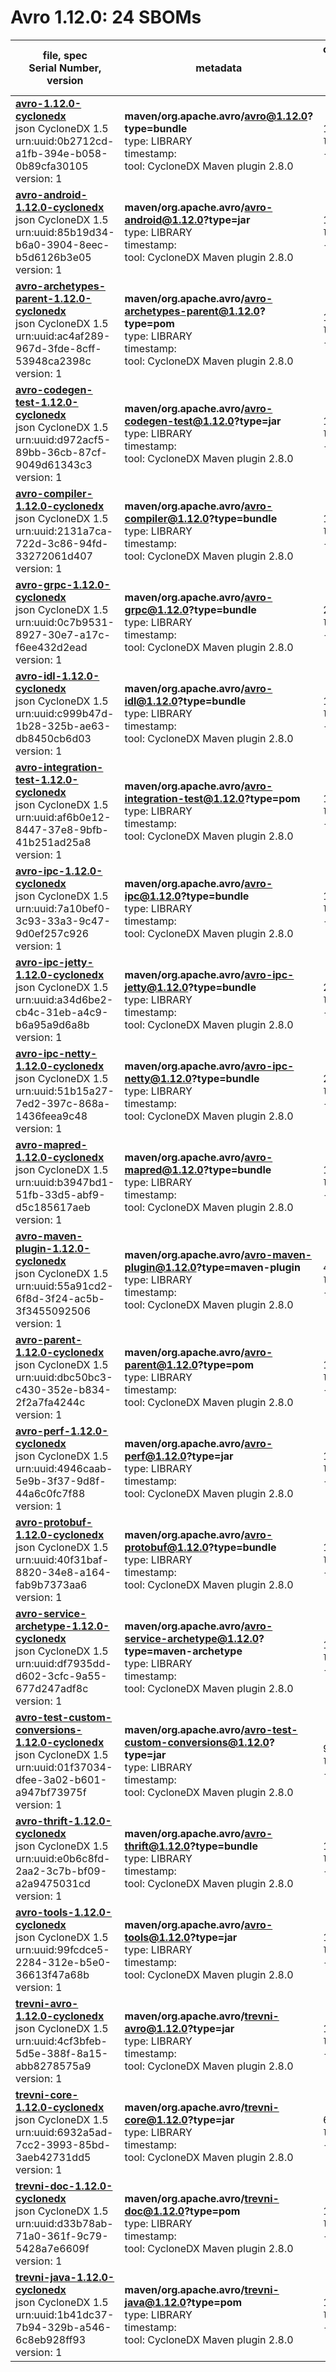 Avro 1.12.0: 24 SBOMs
=======

| file, spec<br>Serial Number, version| metadata | components<br>by type<br>- libs purl types |
| ----------------------------------- | -------- | ------------------------------------------ |
| **[avro-1.12.0-cyclonedx](maven/org.apache.avro/avro/1.12.0/avro-1.12.0-cyclonedx.json)**<br>json CycloneDX 1.5<br>urn:uuid:0b2712cd-a1fb-394e-b058-0b89cfa30105<br>version: 1 | **maven/org.apache.avro/avro@1.12.0?type=bundle**<br>type: LIBRARY<br>timestamp: <br>tool: CycloneDX Maven plugin 2.8.0 | 11<br>`library`: 11 <br>- `maven`: 11  |
| **[avro-android-1.12.0-cyclonedx](maven/org.apache.avro/avro-android/1.12.0/avro-android-1.12.0-cyclonedx.json)**<br>json CycloneDX 1.5<br>urn:uuid:85b19d34-b6a0-3904-8eec-b5d6126b3e05<br>version: 1 | **maven/org.apache.avro/avro-android@1.12.0?type=jar**<br>type: LIBRARY<br>timestamp: <br>tool: CycloneDX Maven plugin 2.8.0 | 12<br>`library`: 12 <br>- `maven`: 12  |
| **[avro-archetypes-parent-1.12.0-cyclonedx](maven/org.apache.avro/avro-archetypes-parent/1.12.0/avro-archetypes-parent-1.12.0-cyclonedx.json)**<br>json CycloneDX 1.5<br>urn:uuid:ac4af289-967d-3fde-8cff-53948ca2398c<br>version: 1 | **maven/org.apache.avro/avro-archetypes-parent@1.12.0?type=pom**<br>type: LIBRARY<br>timestamp: <br>tool: CycloneDX Maven plugin 2.8.0 | 1<br>`library`: 1 <br>- `maven`: 1  |
| **[avro-codegen-test-1.12.0-cyclonedx](maven/org.apache.avro/avro-codegen-test/1.12.0/avro-codegen-test-1.12.0-cyclonedx.json)**<br>json CycloneDX 1.5<br>urn:uuid:d972acf5-89bb-36cb-87cf-9049d61343c3<br>version: 1 | **maven/org.apache.avro/avro-codegen-test@1.12.0?type=jar**<br>type: LIBRARY<br>timestamp: <br>tool: CycloneDX Maven plugin 2.8.0 | 13<br>`library`: 13 <br>- `maven`: 13  |
| **[avro-compiler-1.12.0-cyclonedx](maven/org.apache.avro/avro-compiler/1.12.0/avro-compiler-1.12.0-cyclonedx.json)**<br>json CycloneDX 1.5<br>urn:uuid:2131a7ca-722d-3c86-94fd-33272061d407<br>version: 1 | **maven/org.apache.avro/avro-compiler@1.12.0?type=bundle**<br>type: LIBRARY<br>timestamp: <br>tool: CycloneDX Maven plugin 2.8.0 | 13<br>`library`: 13 <br>- `maven`: 13  |
| **[avro-grpc-1.12.0-cyclonedx](maven/org.apache.avro/avro-grpc/1.12.0/avro-grpc-1.12.0-cyclonedx.json)**<br>json CycloneDX 1.5<br>urn:uuid:0c7b9531-8927-30e7-a17c-f6ee432d2ead<br>version: 1 | **maven/org.apache.avro/avro-grpc@1.12.0?type=bundle**<br>type: LIBRARY<br>timestamp: <br>tool: CycloneDX Maven plugin 2.8.0 | 24<br>`library`: 24 <br>- `maven`: 24  |
| **[avro-idl-1.12.0-cyclonedx](maven/org.apache.avro/avro-idl/1.12.0/avro-idl-1.12.0-cyclonedx.json)**<br>json CycloneDX 1.5<br>urn:uuid:c999b47d-1b28-325b-ae63-db8450cb6d03<br>version: 1 | **maven/org.apache.avro/avro-idl@1.12.0?type=bundle**<br>type: LIBRARY<br>timestamp: <br>tool: CycloneDX Maven plugin 2.8.0 | 11<br>`library`: 11 <br>- `maven`: 11  |
| **[avro-integration-test-1.12.0-cyclonedx](maven/org.apache.avro/avro-integration-test/1.12.0/avro-integration-test-1.12.0-cyclonedx.json)**<br>json CycloneDX 1.5<br>urn:uuid:af6b0e12-8447-37e8-9bfb-41b251ad25a8<br>version: 1 | **maven/org.apache.avro/avro-integration-test@1.12.0?type=pom**<br>type: LIBRARY<br>timestamp: <br>tool: CycloneDX Maven plugin 2.8.0 | 1<br>`library`: 1 <br>- `maven`: 1  |
| **[avro-ipc-1.12.0-cyclonedx](maven/org.apache.avro/avro-ipc/1.12.0/avro-ipc-1.12.0-cyclonedx.json)**<br>json CycloneDX 1.5<br>urn:uuid:7a10bef0-3c93-33a3-9c47-9d0ef257c926<br>version: 1 | **maven/org.apache.avro/avro-ipc@1.12.0?type=bundle**<br>type: LIBRARY<br>timestamp: <br>tool: CycloneDX Maven plugin 2.8.0 | 15<br>`library`: 15 <br>- `maven`: 15  |
| **[avro-ipc-jetty-1.12.0-cyclonedx](maven/org.apache.avro/avro-ipc-jetty/1.12.0/avro-ipc-jetty-1.12.0-cyclonedx.json)**<br>json CycloneDX 1.5<br>urn:uuid:a34d6be2-cb4c-31eb-a4c9-b6a95a9d6a8b<br>version: 1 | **maven/org.apache.avro/avro-ipc-jetty@1.12.0?type=bundle**<br>type: LIBRARY<br>timestamp: <br>tool: CycloneDX Maven plugin 2.8.0 | 23<br>`library`: 23 <br>- `maven`: 23  |
| **[avro-ipc-netty-1.12.0-cyclonedx](maven/org.apache.avro/avro-ipc-netty/1.12.0/avro-ipc-netty-1.12.0-cyclonedx.json)**<br>json CycloneDX 1.5<br>urn:uuid:51b15a27-7ed2-397c-868a-1436feea9c48<br>version: 1 | **maven/org.apache.avro/avro-ipc-netty@1.12.0?type=bundle**<br>type: LIBRARY<br>timestamp: <br>tool: CycloneDX Maven plugin 2.8.0 | 22<br>`library`: 22 <br>- `maven`: 22  |
| **[avro-mapred-1.12.0-cyclonedx](maven/org.apache.avro/avro-mapred/1.12.0/avro-mapred-1.12.0-cyclonedx.json)**<br>json CycloneDX 1.5<br>urn:uuid:b3947bd1-51fb-33d5-abf9-d5c185617aeb<br>version: 1 | **maven/org.apache.avro/avro-mapred@1.12.0?type=bundle**<br>type: LIBRARY<br>timestamp: <br>tool: CycloneDX Maven plugin 2.8.0 | 100<br>`library`: 100 <br>- `maven`: 100  |
| **[avro-maven-plugin-1.12.0-cyclonedx](maven/org.apache.avro/avro-maven-plugin/1.12.0/avro-maven-plugin-1.12.0-cyclonedx.json)**<br>json CycloneDX 1.5<br>urn:uuid:55a91cd2-6f8d-3f24-ac5b-3f3455092506<br>version: 1 | **maven/org.apache.avro/avro-maven-plugin@1.12.0?type=maven-plugin**<br>type: LIBRARY<br>timestamp: <br>tool: CycloneDX Maven plugin 2.8.0 | 45<br>`library`: 45 <br>- `maven`: 45  |
| **[avro-parent-1.12.0-cyclonedx](maven/org.apache.avro/avro-parent/1.12.0/avro-parent-1.12.0-cyclonedx.json)**<br>json CycloneDX 1.5<br>urn:uuid:dbc50bc3-c430-352e-b834-2f2a7fa4244c<br>version: 1 | **maven/org.apache.avro/avro-parent@1.12.0?type=pom**<br>type: LIBRARY<br>timestamp: <br>tool: CycloneDX Maven plugin 2.8.0 | 1<br>`library`: 1 <br>- `maven`: 1  |
| **[avro-perf-1.12.0-cyclonedx](maven/org.apache.avro/avro-perf/1.12.0/avro-perf-1.12.0-cyclonedx.json)**<br>json CycloneDX 1.5<br>urn:uuid:4946caab-5e9b-3f37-9d8f-44a6c0fc7f88<br>version: 1 | **maven/org.apache.avro/avro-perf@1.12.0?type=jar**<br>type: LIBRARY<br>timestamp: <br>tool: CycloneDX Maven plugin 2.8.0 | 15<br>`library`: 15 <br>- `maven`: 15  |
| **[avro-protobuf-1.12.0-cyclonedx](maven/org.apache.avro/avro-protobuf/1.12.0/avro-protobuf-1.12.0-cyclonedx.json)**<br>json CycloneDX 1.5<br>urn:uuid:40f31baf-8820-34e8-a164-fab9b7373aa6<br>version: 1 | **maven/org.apache.avro/avro-protobuf@1.12.0?type=bundle**<br>type: LIBRARY<br>timestamp: <br>tool: CycloneDX Maven plugin 2.8.0 | 10<br>`library`: 10 <br>- `maven`: 10  |
| **[avro-service-archetype-1.12.0-cyclonedx](maven/org.apache.avro/avro-service-archetype/1.12.0/avro-service-archetype-1.12.0-cyclonedx.json)**<br>json CycloneDX 1.5<br>urn:uuid:df7935dd-d602-3cfc-9a55-677d247adf8c<br>version: 1 | **maven/org.apache.avro/avro-service-archetype@1.12.0?type=maven-archetype**<br>type: LIBRARY<br>timestamp: <br>tool: CycloneDX Maven plugin 2.8.0 | 1<br>`library`: 1 <br>- `maven`: 1  |
| **[avro-test-custom-conversions-1.12.0-cyclonedx](maven/org.apache.avro/avro-test-custom-conversions/1.12.0/avro-test-custom-conversions-1.12.0-cyclonedx.json)**<br>json CycloneDX 1.5<br>urn:uuid:01f37034-dfee-3a02-b601-a947bf73975f<br>version: 1 | **maven/org.apache.avro/avro-test-custom-conversions@1.12.0?type=jar**<br>type: LIBRARY<br>timestamp: <br>tool: CycloneDX Maven plugin 2.8.0 | 9<br>`library`: 9 <br>- `maven`: 9  |
| **[avro-thrift-1.12.0-cyclonedx](maven/org.apache.avro/avro-thrift/1.12.0/avro-thrift-1.12.0-cyclonedx.json)**<br>json CycloneDX 1.5<br>urn:uuid:e0b6c8fd-2aa2-3c7b-bf09-a2a9475031cd<br>version: 1 | **maven/org.apache.avro/avro-thrift@1.12.0?type=bundle**<br>type: LIBRARY<br>timestamp: <br>tool: CycloneDX Maven plugin 2.8.0 | 15<br>`library`: 15 <br>- `maven`: 15  |
| **[avro-tools-1.12.0-cyclonedx](maven/org.apache.avro/avro-tools/1.12.0/avro-tools-1.12.0-cyclonedx.json)**<br>json CycloneDX 1.5<br>urn:uuid:99fcdce5-2284-312e-b5e0-36613f47a68b<br>version: 1 | **maven/org.apache.avro/avro-tools@1.12.0?type=jar**<br>type: LIBRARY<br>timestamp: <br>tool: CycloneDX Maven plugin 2.8.0 | 106<br>`library`: 106 <br>- `maven`: 106  |
| **[trevni-avro-1.12.0-cyclonedx](maven/org.apache.avro/trevni-avro/1.12.0/trevni-avro-1.12.0-cyclonedx.json)**<br>json CycloneDX 1.5<br>urn:uuid:4cf3bfeb-5d5e-388f-8a15-abb8278575a9<br>version: 1 | **maven/org.apache.avro/trevni-avro@1.12.0?type=jar**<br>type: LIBRARY<br>timestamp: <br>tool: CycloneDX Maven plugin 2.8.0 | 102<br>`library`: 102 <br>- `maven`: 102  |
| **[trevni-core-1.12.0-cyclonedx](maven/org.apache.avro/trevni-core/1.12.0/trevni-core-1.12.0-cyclonedx.json)**<br>json CycloneDX 1.5<br>urn:uuid:6932a5ad-7cc2-3993-85bd-3aeb42731dd5<br>version: 1 | **maven/org.apache.avro/trevni-core@1.12.0?type=jar**<br>type: LIBRARY<br>timestamp: <br>tool: CycloneDX Maven plugin 2.8.0 | 6<br>`library`: 6 <br>- `maven`: 6  |
| **[trevni-doc-1.12.0-cyclonedx](maven/org.apache.avro/trevni-doc/1.12.0/trevni-doc-1.12.0-cyclonedx.json)**<br>json CycloneDX 1.5<br>urn:uuid:d33b78ab-71a0-361f-9c79-5428a7e6609f<br>version: 1 | **maven/org.apache.avro/trevni-doc@1.12.0?type=pom**<br>type: LIBRARY<br>timestamp: <br>tool: CycloneDX Maven plugin 2.8.0 | 1<br>`library`: 1 <br>- `maven`: 1  |
| **[trevni-java-1.12.0-cyclonedx](maven/org.apache.avro/trevni-java/1.12.0/trevni-java-1.12.0-cyclonedx.json)**<br>json CycloneDX 1.5<br>urn:uuid:1b41dc37-7b94-329b-a546-6c8eb928ff93<br>version: 1 | **maven/org.apache.avro/trevni-java@1.12.0?type=pom**<br>type: LIBRARY<br>timestamp: <br>tool: CycloneDX Maven plugin 2.8.0 | 1<br>`library`: 1 <br>- `maven`: 1  |
